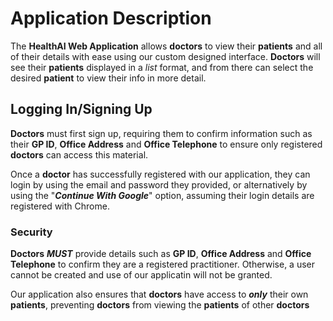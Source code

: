 # Application Description

The **HealthAI Web Application** allows **doctors** to view their **patients** and all of their details with ease using our custom designed interface. **Doctors** will see their **patients** displayed in a *list* format, and from there can select the desired **patient** to view their info in more detail.

## Logging In/Signing Up

**Doctors** must first sign up, requiring them to confirm information such as their **GP ID**, **Office Address** and **Office Telephone** to ensure only registered **doctors** can access this material.

Once a **doctor** has successfully registered with our application, they can login by using the email and password they provided, or alternatively by using the "***Continue With Google***" option, assuming their login details are registered with Chrome.

### Security

**Doctors** ***MUST*** provide details such as **GP ID**, **Office Address** and **Office Telephone** to confirm they are a registered practitioner. Otherwise, a user cannot be created and use of our applicatin will not be granted. 

Our application also ensures that **doctors** have access to ***only*** their own **patients**, preventing **doctors** from viewing the **patients** of other **doctors**
